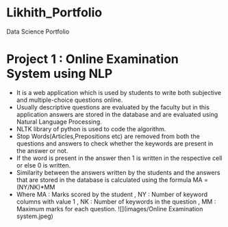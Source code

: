 # Likhith_Portfolio
Data Science Portfolio

# Project 1 : Online Examination System using NLP
* It is a web application which is used by students to write both subjective and multiple-choice questions online.
* Usually descriptive questions are evaluated by the faculty but in this application answers are stored in the database and are evaluated using Natural Language Processing.
* NLTK library of python is used to code the algorithm.
* Stop Words(Articles,Prepositions etc) are removed from both the questions and answers to check whether the keywords are present in the answer or not.
* If the word is present in the answer then 1 is written in the respective cell or else 0 is written.
* Similarity between the answers written by the students and the answers that are stored in the database is calculated using the formula MA = (NY/NK)*MM
* Where MA : Marks scored by the student , NY : Number of keyword columns with value 1 , NK : Number of keywords in the question , MM : Maximum marks for each question.
![](images/Online Examination system.jpeg)
